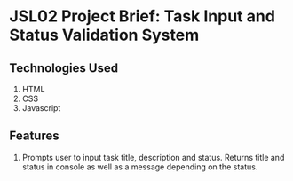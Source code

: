 # JSL02 Project Brief: Task Input and Status Validation System

## Technologies Used

1. HTML
2. CSS
3. Javascript

## Features

1. Prompts user to input task title, description and status. Returns title and status in console as well as a message depending on the status.
